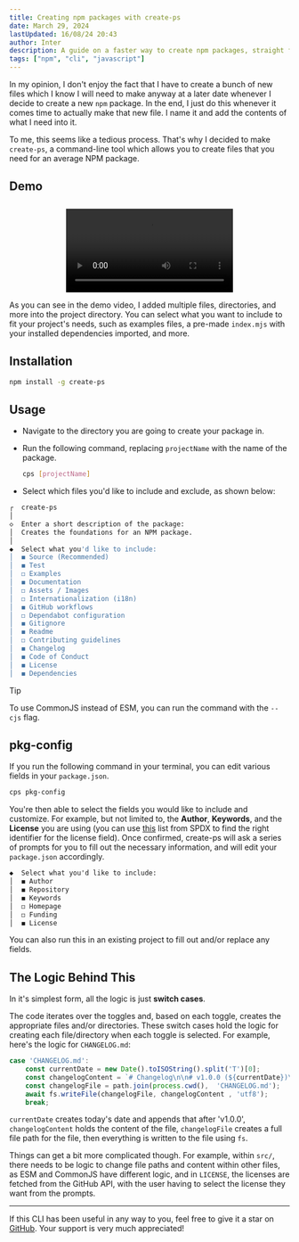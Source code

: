 ```yaml
---
title: Creating npm packages with create-ps
date: March 29, 2024
lastUpdated: 16/08/24 20:43
author: Inter
description: A guide on a faster way to create npm packages, straight from the terminal.
tags: ["npm", "cli", "javascript"]
---
```


In my opinion, I don't enjoy the fact that I have to create a bunch of new files which I know I will need to make anyway at a later date whenever I decide to create a new `npm` package. In the end, I just do this whenever it comes time to actually make that new file. I name it and add the contents of what I need into it.

To me, this seems like a tedious process. That's why I decided to make `create-ps`, a command-line tool which allows you to create files that you need for an average NPM package.

## Demo

<div align="center">
  <video src="https://us-east-1.tixte.net/uploads/files.iinter.me/create-ps_Demo_v4.mp4" controls style="margin-top: 10px"></video>
</div>

As you can see in the demo video, I added multiple files, directories, and more into the project directory. You can select what you want to include to fit your project's needs, such as examples files, a pre-made `index.mjs` with your installed dependencies imported, and more.

## Installation

```bash
npm install -g create-ps 
```

## Usage

* Navigate to the directory you are going to create your package in.
* Run the following command, replacing `projectName` with the name of the package.

  ```bash
  cps [projectName]
  ```

* Select which files you'd like to include and exclude, as shown below:

```bash
┌  create-ps 
│
◇  Enter a short description of the package:
│  Creates the foundations for an NPM package.
│
◆  Select what you'd like to include:
│  ◼ Source (Recommended)
│  ◼ Test
│  ◻ Examples
│  ◼ Documentation
│  ◻ Assets / Images
│  ◻ Internationalization (i18n)
│  ◼ GitHub workflows
│  ◻ Dependabot configuration
│  ◼ Gitignore
│  ◼ Readme
│  ◻ Contributing guidelines
│  ◼ Changelog
│  ◼ Code of Conduct
│  ◼ License
│  ◼ Dependencies
```

> [!TIP]
> To use CommonJS instead of ESM, you can run the command with the `--cjs` flag.

## pkg-config

If you run the following command in your terminal, you can edit various fields in your `package.json`.

```bash
cps pkg-config
```

You're then able to select the fields you would like to include and customize. For example, but not limited to, the **Author**, **Keywords**, and the **License** you are using (you can use [this](https://spdx.org/licenses/) list from SPDX to find the right identifier for the license field). Once confirmed, create-ps will ask a series of prompts for you to fill out the necessary information, and will edit your `package.json` accordingly.

```markdown
◆  Select what you'd like to include:
│  ◼ Author
│  ◼ Repository
│  ◼ Keywords
│  ◻ Homepage
│  ◻ Funding
│  ◼ License
```

You can also run this in an existing project to fill out and/or replace any fields.

## The Logic Behind This

In it's simplest form, all the logic is just **switch cases**. 

The code iterates over the toggles and, based on each toggle, creates the appropriate files and/or directories. These switch cases hold the logic for creating each file/directory when each toggle is selected. For example, here's the logic for `CHANGELOG.md`:

```javascript
case 'CHANGELOG.md':
    const currentDate = new Date().toISOString().split('T')[0];
    const changelogContent = `# Changelog\n\n# v1.0.0 (${currentDate})\n\n* 🎉 Initial commit`;
    const changelogFile = path.join(process.cwd(),  'CHANGELOG.md');
    await fs.writeFile(changelogFile, changelogContent , 'utf8');
    break;
```

`currentDate` creates today's date and appends that after 'v1.0.0', `changelogContent` holds the content of the file, `changelogFile` creates a full file path for the file, then everything is written to the file using `fs`.

Things can get a bit more complicated though. For example, within `src/`, there needs to be logic to change file paths and content within other files, as ESM and CommonJS have different logic, and in `LICENSE`, the licenses are fetched from the GitHub API, with the user having to select the license they want from the prompts.

---

If this CLI has been useful in any way to you, feel free to give it a star on [GitHub](https://github.com/inttter/create-ps). Your support is very much appreciated!